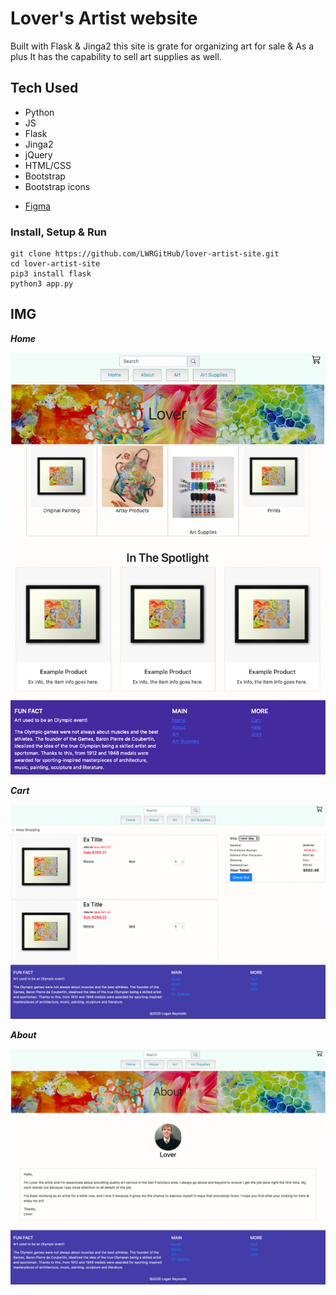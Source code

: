 # Lover's Artist website
Built with Flask & Jinga2 this site is grate for organizing art for sale & As a plus It has the capability to sell art supplies as well.

<!-- (***[View Website](https://lover-artist-site.herokuapp.com)*** eewrqer) -->


## Tech Used

- Python
- JS
- Flask
- Jinga2
- jQuery
- HTML/CSS
- Bootstrap
- Bootstrap icons
<!-- - [Heroku](https://lover-artist-site.herokuapp.com) -->
- [Figma](https://www.figma.com/file/oYakbnxT72r856QIczCCF7/Untitled?node-id=13%3A15)


### Install, Setup & Run

``` 
git clone https://github.com/LWRGitHub/lover-artist-site.git
cd lover-artist-site
pip3 install flask
python3 app.py
```


## IMG

***Home***

<img src="https://raw.githubusercontent.com/LWRGitHub/lover-artist-site/master/static/img/readme-img/home-pg.png" alt="this is a screen shot of the home page for Lover's art site.">


***Cart***

<img src="https://raw.githubusercontent.com/LWRGitHub/lover-artist-site/master/static/img/readme-img/cart.png" alt="this is a screen shot of the cart page for Lover's art site.">


***About***

<img src="https://raw.githubusercontent.com/LWRGitHub/lover-artist-site/master/static/img/readme-img/about.png" alt="this is a screen shot of the about page for Lover's art site.">
